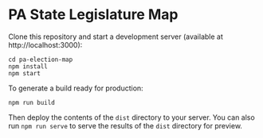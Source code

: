 # PA State Legislature Map

Clone this repository and start a development server (available at http://localhost:3000):

    cd pa-election-map
    npm install
    npm start

To generate a build ready for production:

    npm run build

Then deploy the contents of the `dist` directory to your server.  You can also run `npm run serve` to serve the results of the `dist` directory for preview.
